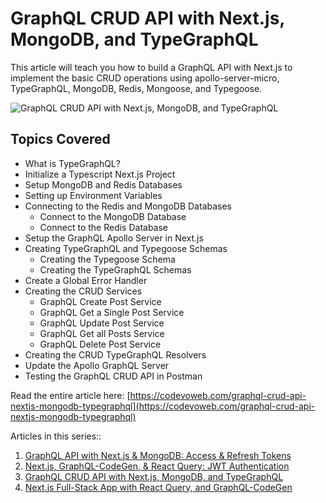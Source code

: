 # GraphQL CRUD API with Next.js, MongoDB, and TypeGraphQL

This article will teach you how to build a GraphQL API with Next.js to implement the basic CRUD operations using apollo-server-micro, TypeGraphQL, MongoDB, Redis, Mongoose, and Typegoose.

![GraphQL CRUD API with Next.js, MongoDB, and TypeGraphQL](https://codevoweb.com/wp-content/uploads/2022/06/GraphQL-CRUD-API-with-Next.js-MongoDB-and-TypeGraphQL.webp)

## Topics Covered

- What is TypeGraphQL?
- Initialize a Typescript Next.js Project
- Setup MongoDB and Redis Databases
- Setting up Environment Variables
- Connecting to the Redis and MongoDB Databases
    - Connect to the MongoDB Database
    - Connect to the Redis Database
- Setup the GraphQL Apollo Server in Next.js
- Creating TypeGraphQL and Typegoose Schemas
    - Creating the Typegoose Schema
    - Creating the TypeGraphQL Schemas
- Create a Global Error Handler
- Creating the CRUD Services
    - GraphQL Create Post Service
    - GraphQL Get a Single Post Service
    - GraphQL Update Post Service
    - GraphQL Get all Posts Service
    - GraphQL Delete Post Service
- Creating the CRUD TypeGraphQL Resolvers
- Update the Apollo GraphQL Server
- Testing the GraphQL CRUD API in Postman

Read the entire article here: [https://codevoweb.com/graphql-crud-api-nextjs-mongodb-typegraphql](https://codevoweb.com/graphql-crud-api-nextjs-mongodb-typegraphql)

Articles in this series::

1. [GraphQL API with Next.js & MongoDB: Access & Refresh Tokens](https://codevoweb.com/graphql-api-next-mongodb-access-and-refresh-tokens)
2. [Next.js, GraphQL-CodeGen, & React Query: JWT Authentication](https://codevoweb.com/nextjs-graphql-codegen-react-query-jwt-authentication)
3. [GraphQL CRUD API with Next.js, MongoDB, and TypeGraphQL](https://codevoweb.com/graphql-crud-api-nextjs-mongodb-typegraphql)
4. [Next.js Full-Stack App with React Query, and GraphQL-CodeGen](https://codevoweb.com/nextjs-full-stack-app-with-react-query-and-graphql-codegen)

